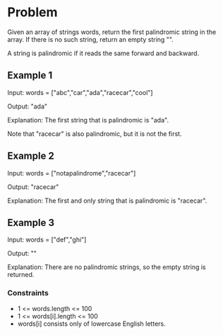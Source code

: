 # Problem

Given an array of strings words, return the first palindromic string in the array. If there is no such string, return an empty string "".

A string is palindromic if it reads the same forward and backward.

## Example 1

Input: words = ["abc","car","ada","racecar","cool"]

Output: "ada"

Explanation: The first string that is palindromic is "ada".

Note that "racecar" is also palindromic, but it is not the first.

## Example 2

Input: words = ["notapalindrome","racecar"]

Output: "racecar"

Explanation: The first and only string that is palindromic is "racecar".

## Example 3

Input: words = ["def","ghi"]

Output: ""

Explanation: There are no palindromic strings, so the empty string is returned.
 
### Constraints

- 1 <= words.length <= 100
- 1 <= words[i].length <= 100
- words[i] consists only of lowercase English letters.
